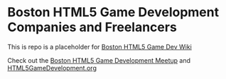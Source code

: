 # Boston HTML5 Game Development Companies and Freelancers

This is repo is a placeholder for [Boston HTML5 Game Dev Wiki](https://github.com/cykod/BostonHTML5GameDev/wiki)

Check out the [Boston HTML5 Game Development Meetup](http://www.meetup.com/Boston-HTML5-Game-Development/events/49711892/) and [HTML5GameDevelopment.org](http://www.html5gamedevelopment.org)
